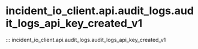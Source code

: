 # incident_io_client.api.audit_logs.audit_logs_api_key_created_v1

::: incident_io_client.api.audit_logs.audit_logs_api_key_created_v1